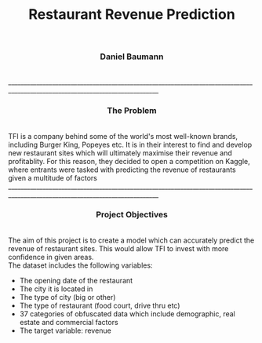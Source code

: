 <h1 align='center'>Restaurant Revenue Prediction</h1>
<br>
<h3 align='center'>Daniel Baumann</h1>
<br>
______________________________________________________________________________________________________________________________
<h3 align='center'>The Problem</h3>
<br>
TFI is a company behind some of the world's most well-known brands, including Burger King, Popeyes etc. It is in their interest to find and develop new restaurant sites which will ultimately maximise their revenue and profitablity.
For this reason, they decided to open a competition on Kaggle, where entrants were tasked with predicting the revenue of restaurants given a multitude of factors
<br>
______________________________________________________________________________________________________________________________
<h3 align='center'>Project Objectives</h3>
<br>
The aim of this project is to create a model which can accurately predict the revenue of restaurant sites. This would allow TFI to invest with more confidence in given areas. <br> The dataset includes the following variables:

* The opening date of the restaurant
* The city it is located in
* The type of city (big or other)
* The type of restaurant (food court, drive thru etc)
* 37 categories of obfuscated data which include demographic, real estate and commercial factors
* The target variable: revenue
